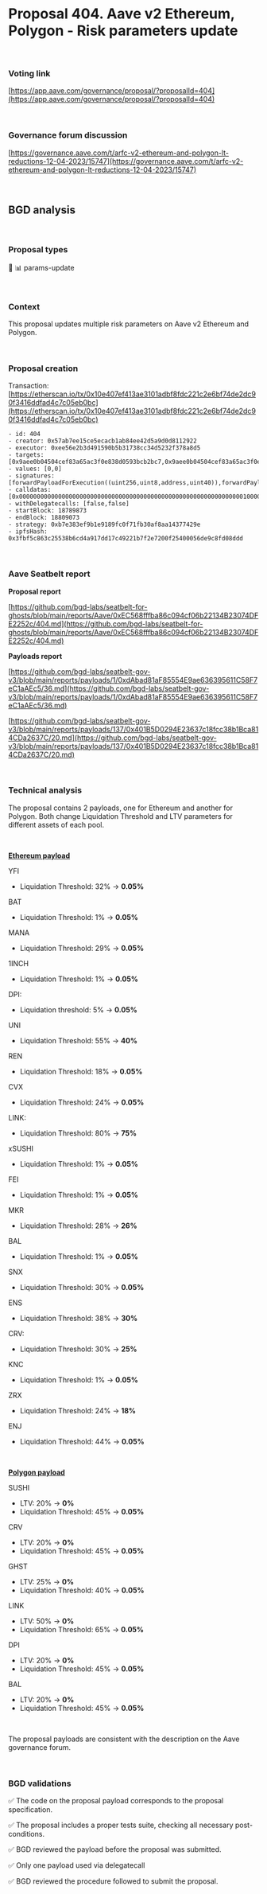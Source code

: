 # Proposal 404. Aave v2 Ethereum, Polygon - Risk parameters update

<br>

### Voting link

[https://app.aave.com/governance/proposal/?proposalId=404](https://app.aave.com/governance/proposal/?proposalId=404)

<br>

### Governance forum discussion

[https://governance.aave.com/t/arfc-v2-ethereum-and-polygon-lt-reductions-12-04-2023/15747](https://governance.aave.com/t/arfc-v2-ethereum-and-polygon-lt-reductions-12-04-2023/15747)

<br>

## BGD analysis

<br>

### Proposal types

:wrench: :bar_chart: params-update

<br>

### Context

This proposal updates multiple risk parameters on Aave v2 Ethereum and Polygon.

<br>

### Proposal creation

Transaction: [https://etherscan.io/tx/0x10e407ef413ae3101adbf8fdc221c2e6bf74de2dc90f3416ddfad4c7c05eb0bc](https://etherscan.io/tx/0x10e407ef413ae3101adbf8fdc221c2e6bf74de2dc90f3416ddfad4c7c05eb0bc)

```
- id: 404
- creator: 0x57ab7ee15ce5ecacb1ab84ee42d5a9d0d8112922
- executor: 0xee56e2b3d491590b5b31738cc34d5232f378a8d5
- targets: [0x9aee0b04504cef83a65ac3f0e838d0593bcb2bc7,0x9aee0b04504cef83a65ac3f0e838d0593bcb2bc7]
- values: [0,0]
- signatures: [forwardPayloadForExecution((uint256,uint8,address,uint40)),forwardPayloadForExecution((uint256,uint8,address,uint40))]
- calldatas: [0x00000000000000000000000000000000000000000000000000000000000000010000000000000000000000000000000000000000000000000000000000000001000000000000000000000000dabad81af85554e9ae636395611c58f7ec1aaec50000000000000000000000000000000000000000000000000000000000000024,0x00000000000000000000000000000000000000000000000000000000000000890000000000000000000000000000000000000000000000000000000000000001000000000000000000000000401b5d0294e23637c18fcc38b1bca814cda2637c0000000000000000000000000000000000000000000000000000000000000014]
- withDelegatecalls: [false,false]
- startBlock: 18789873
- endBlock: 18809073
- strategy: 0xb7e383ef9b1e9189fc0f71fb30af8aa14377429e
- ipfsHash: 0x3fbf5c863c25538b6cd4a917dd17c49221b7f2e7200f25400056de9c8fd08ddd
```

<br>

### Aave Seatbelt report

**Proposal report**

[https://github.com/bgd-labs/seatbelt-for-ghosts/blob/main/reports/Aave/0xEC568fffba86c094cf06b22134B23074DFE2252c/404.md](https://github.com/bgd-labs/seatbelt-for-ghosts/blob/main/reports/Aave/0xEC568fffba86c094cf06b22134B23074DFE2252c/404.md)

**Payloads report**

[https://github.com/bgd-labs/seatbelt-gov-v3/blob/main/reports/payloads/1/0xdAbad81aF85554E9ae636395611C58F7eC1aAEc5/36.md](https://github.com/bgd-labs/seatbelt-gov-v3/blob/main/reports/payloads/1/0xdAbad81aF85554E9ae636395611C58F7eC1aAEc5/36.md)

[https://github.com/bgd-labs/seatbelt-gov-v3/blob/main/reports/payloads/137/0x401B5D0294E23637c18fcc38b1Bca814CDa2637C/20.md](https://github.com/bgd-labs/seatbelt-gov-v3/blob/main/reports/payloads/137/0x401B5D0294E23637c18fcc38b1Bca814CDa2637C/20.md)



<br>

### Technical analysis

The proposal contains 2 payloads, one for Ethereum and another for Polygon. Both change Liquidation Threshold and LTV parameters for different assets of each pool.

<br>

**[Ethereum payload](https://etherscan.io/address/0x41b08a9C1dddBfdBFBb46973A17f76FF06A7d3D6#code#F1#L13)**

YFI
- Liquidation Threshold: 32% -> **0.05%**

BAT
- Liquidation Threshold: 1% -> **0.05%**

MANA
- Liquidation Threshold: 29% -> **0.05%**

1INCH
- Liquidation Threshold: 1% -> **0.05%**

DPI:
- Liquidation threshold: 5% -> **0.05%**

UNI
- Liquidation Threshold: 55% -> **40%**

REN
- Liquidation Threshold: 18% -> **0.05%**

CVX
- Liquidation Threshold: 24% -> **0.05%**

LINK:
- Liquidation Threshold: 80% -> **75%**

xSUSHI
- Liquidation Threshold: 1% -> **0.05%**

FEI
- Liquidation Threshold: 1% -> **0.05%**

MKR
- Liquidation Threshold: 28% -> **26%**

BAL
- Liquidation Threshold: 1% -> **0.05%**

SNX
- Liquidation Threshold: 30% -> **0.05%**

ENS
- Liquidation Threshold: 38% -> **30%**

CRV:
- Liquidation Threshold: 30% -> **25%**

KNC
- Liquidation Threshold: 1% -> **0.05%**

ZRX
- Liquidation Threshold: 24% -> **18%**

ENJ
- Liquidation Threshold: 44% -> **0.05%**

<br>

**[Polygon payload](https://polygonscan.com/address/0xf64C196f2Cd0D00D280140a138674EFbacE18572#code#F1#L13)**

SUSHI
- LTV: 20% -> **0%**
- Liquidation Threshold: 45% -> **0.05%**

CRV
- LTV: 20% -> **0%**
- Liquidation Threshold: 45% -> **0.05%**

GHST
- LTV: 25% -> **0%**
- Liquidation Threshold: 40% -> **0.05%**

LINK
- LTV: 50% -> **0%**
- Liquidation Threshold: 65% -> **0.05%**

DPI
- LTV: 20% -> **0%**
- Liquidation Threshold: 45% -> **0.05%**

BAL
- LTV: 20% -> **0%**
- Liquidation Threshold: 45% -> **0.05%**

<br>

The proposal payloads are consistent with the description on the Aave governance forum.

<br>

### BGD validations

:white_check_mark: The code on the proposal payload corresponds to the proposal specification.

:white_check_mark: The proposal includes a proper tests suite, checking all necessary post-conditions.

:white_check_mark: BGD reviewed the payload before the proposal was submitted.

:white_check_mark: Only one payload used via delegatecall

:white_check_mark: BGD reviewed the procedure followed to submit the proposal.
